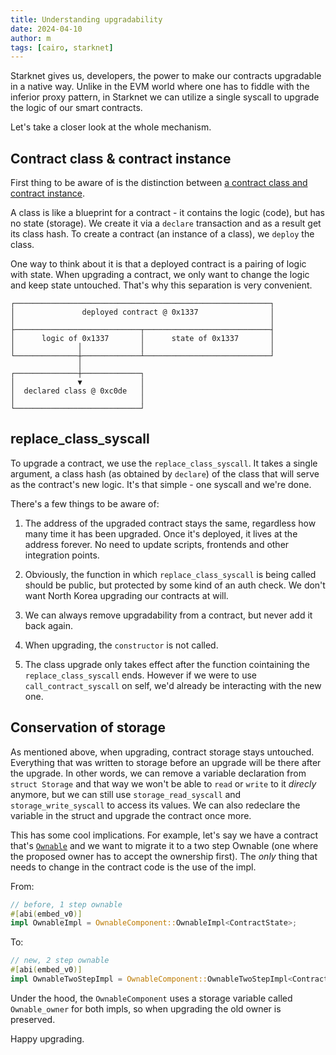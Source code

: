 ```yaml
---
title: Understanding upgradability
date: 2024-04-10
author: m
tags: [cairo, starknet]
---
```


Starknet gives us, developers, the power to make our contracts upgradable in a native way. Unlike in the EVM world where one has to fiddle with the inferior proxy pattern, in Starknet we can utilize a single syscall to upgrade the logic of our smart contracts.

Let's take a closer look at the whole mechanism.

## Contract class & contract instance

First thing to be aware of is the distinction between [a contract class and contract instance](https://docs.starknet.io/documentation/architecture_and_concepts/Smart_Contracts/contract-classes/).

A class is like a blueprint for a contract - it contains the logic (code), but has no state (storage). We create it via a `declare` transaction and as a result get its class hash. To create a contract (an instance of a class), we `deploy` the class.

One way to think about it is that a deployed contract is a pairing of logic with state. When upgrading a contract, we only want to change the logic and keep state untouched. That's why this separation is very convenient.

```text
┌─────────────────────────────────────────────────────────┐
│               deployed contract @ 0x1337                │
│                                                         │
├────────────────────────────┬────────────────────────────┤
│      logic of 0x1337       │      state of 0x1337       │
│              │             │                            │
└──────────────┼─────────────┴────────────────────────────┘
               │
┌──────────────┼─────────────┐
│              ▼             │
│  declared class @ 0xc0de   │
│                            │
└────────────────────────────┘
```

## replace_class_syscall

To upgrade a contract, we use the `replace_class_syscall`. It takes a single argument, a class hash (as obtained by `declare`) of the class that will serve as the contract's new logic. It's that simple - one syscall and we're done.

There's a few things to be aware of:

1. The address of the upgraded contract stays the same, regardless how many time it has been upgraded. Once it's deployed, it lives at the address forever. No need to update scripts, frontends and other integration points.

2. Obviously, the function in which `replace_class_syscall` is being called should be public, but protected by some kind of an auth check. We don't want North Korea upgrading our contracts at will.

3. We can always remove upgradability from a contract, but never add it back again.

4. When upgrading, the `constructor` is not called.

5. The class upgrade only takes effect after the function cointaining the `replace_class_syscall` ends. However if we were to use `call_contract_syscall` on self, we'd already be interacting with the new one.

## Conservation of storage

As mentioned above, when upgrading, contract storage stays untouched. Everything that was written to storage before an upgrade will be there after the upgrade. In other words, we can remove a variable declaration from `struct Storage` and that way we won't be able to `read` or `write` to it *direcly* anymore, but we can still use `storage_read_syscall` and `storage_write_syscall` to access its values. We can also redeclare the variable in the struct and upgrade the contract once more.

This has some cool implications. For example, let's say we have a contract that's [`Ownable`](https://docs.openzeppelin.com/contracts-cairo/0.11.0/access#ownership_and_ownable) and we want to migrate it to a two step Ownable (one where the proposed owner has to accept the ownership first). The *only* thing that needs to change in the contract code is the use of the impl.

From:

```rust
// before, 1 step ownable
#[abi(embed_v0)]
impl OwnableImpl = OwnableComponent::OwnableImpl<ContractState>;
```

To:

```rust
// new, 2 step ownable
#[abi(embed_v0)]
impl OwnableTwoStepImpl = OwnableComponent::OwnableTwoStepImpl<ContractState>;
```

Under the hood, the `OwnableComponent` uses a storage variable called `Ownable_owner` for both impls, so when upgrading the old owner is preserved.

Happy upgrading.
